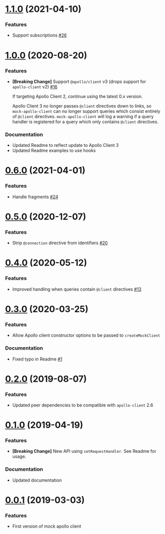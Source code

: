 # [1.1.0](https://github.com/Mike-Gibson/mock-apollo-client/releases/tag/v1.1.0) (2021-04-10)

### Features

* Support subscriptions [#26](https://github.com/Mike-Gibson/mock-apollo-client/pull/26)

# [1.0.0](https://github.com/Mike-Gibson/mock-apollo-client/releases/tag/v1.0.0) (2020-08-20)

### Features

* **[Breaking Change]** Support `@apollo/client` v3 (drops support for `apollo-client` v2) [#16](https://github.com/Mike-Gibson/mock-apollo-client/pull/16)

  If targeting Apollo Client 2, continue using the latest 0.x version.

  Apollo Client 3 no longer passes `@client` directives down to links, so `mock-apollo-client` can no longer support queries which consist entirely of `@client` directives. `mock-apollo-client` will log a warning if a query handler is registered for a query which only contains `@client` directives.

### Documentation

* Updated Readme to reflect update to Apollo Client 3
* Updated Readme examples to use hooks

# [0.6.0](https://github.com/Mike-Gibson/mock-apollo-client/releases/tag/v0.6.0) (2021-04-01)

### Features

* Handle fragments [#24](https://github.com/Mike-Gibson/mock-apollo-client/issues/24)

# [0.5.0](https://github.com/Mike-Gibson/mock-apollo-client/releases/tag/v0.5.0) (2020-12-07)

### Features

* Strip `@connection` directive from identifiers [#20](https://github.com/Mike-Gibson/mock-apollo-client/pull/20)

# [0.4.0](https://github.com/Mike-Gibson/mock-apollo-client/releases/tag/v0.4.0) (2020-05-12)

### Features

* Improved handling when queries contain `@client` directives [#13](https://github.com/Mike-Gibson/mock-apollo-client/pull/13)

# [0.3.0](https://github.com/Mike-Gibson/mock-apollo-client/releases/tag/v0.3.0) (2020-03-25)

### Features

* Allow Apollo client constructor options to be passed to `createMockClient`

### Documentation

* Fixed typo in Readme [#1](https://github.com/Mike-Gibson/mock-apollo-client/pull/1)

# [0.2.0](https://github.com/Mike-Gibson/mock-apollo-client/releases/tag/v0.2.0) (2019-08-07)

### Features

* Updated peer dependencies to be compatible with `apollo-client` 2.6

# [0.1.0](https://github.com/Mike-Gibson/mock-apollo-client/releases/tag/v0.1.0) (2019-04-19)

### Features

* **[Breaking Change]** New API using `setRequestHandler`. See Readme for usage.

### Documentation

* Updated documentation

# [0.0.1](https://github.com/Mike-Gibson/mock-apollo-client/tree/v0.0.1) (2019-03-03)

### Features

* First version of mock apollo client
